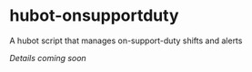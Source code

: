 # hubot-onsupportduty

A hubot script that manages on-support-duty shifts and alerts

*Details coming soon*
